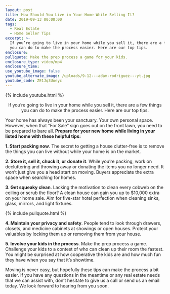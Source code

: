 ```yaml
---
layout: post
title: How Should You Live in Your Home While Selling It?
date: 2019-09-13 00:00:00
tags:
  - Real Estate
  - Home Seller Tips
excerpt: >-
  If you’re going to live in your home while you sell it, there are a few things
  you can do to make the process easier. Here are our top tips.
enclosure:
pullquote: Make the prep process a game for your kids.
enclosure_type: video/mp4
enclosure_time:
use_youtube_image: false
youtube_alternate_image: /uploads/9-12---adam-rodriguez---yt.jpg
youtube_code: ZE1Jq3Uoeyc
---
```


{% include youtube.html %}

<center>If you’re going to live in your home while you sell it, there are a few things you can do to make the process easier. Here are our top tips.</center>

Your home has always been your sanctuary. Your own personal space. However, when that “For Sale” sign goes out on the front lawn, you need to be prepared to bare all. **Prepare for your new home while living in your listed home with these helpful tips:**

**1\. Start packing now**. The secret to getting a house clutter-free is to remove the things you can live without while your home is on the market.

**2\. Store it, sell it, chuck it, or donate it**. While you’re packing, work on decluttering and throwing away or donating the items you no longer need. It won’t just give you a head start on moving. Buyers appreciate the extra space when searching for homes.

**3\. Get squeaky clean**. Lacking the motivation to clean every cobweb on the ceiling or scrub the floor? A clean house can gain you up to $10,000 extra on your home sale. Aim for five-star hotel perfection when cleaning sinks, glass, mirrors, and light fixtures.

{% include pullquote.html %}

**4\. Maintain your privacy and safety**. People tend to look through drawers, closets, and medicine cabinets at showings or open houses. Protect your valuables by locking them up or removing them from your house.

**5\. Involve your kids in the process**. Make the prep process a game. Challenge your kids to a contest of who can clean up their room the fastest. You might be surprised at how cooperative the kids are and how much fun they have when you say that it’s showtime.

Moving is never easy, but hopefully these tips can make the process a bit easier. If you have any questions in the meantime or any real estate needs that we can assist with, don’t hesitate to give us a call or send us an email today. We look forward to hearing from you soon.